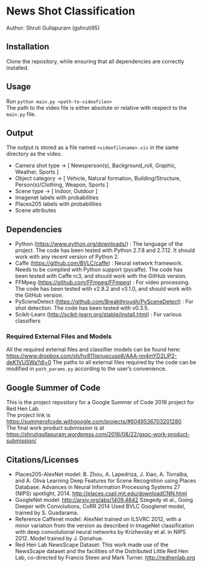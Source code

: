 # News Shot Classification
Author: Shruti Gullapuram (gshruti95)

## Installation
Clone the repository, while ensuring that all dependencies are correctly installed.

## Usage
Run `python main.py <path-to-videofilen>`	
The path to the video file is either absolute or relative with respect to the `main.py` file.

## Output
The output is stored as a file named `<videofilename>.vis` in the same directory as the video.  
- Camera shot type → [ Newsperson(s), Background_roll, Graphic, Weather, Sports ]
- Object category → [ Vehicle, Natural formation, Building/Structure, Person(s)/Clothing, Weapon, Sports ]
- Scene type → [ Indoor, Outdoor ]
- Imagenet labels with probabilities
- Places205 labels with probabilities
- Scene attributes

## Dependencies
- Python (https://www.python.org/downloads/) : The language of the project. The code has been tested with Python 2.7.8 and 2.7.12. It should work with any recent version of Python 2.
- Caffe (https://github.com/BVLC/caffe) : Neural network framework. Needs to be complied with Python support (pycaffe). The code has been tested with Caffe rc3, and should work with the GitHub version.
- FFMpeg (https://github.com/FFmpeg/FFmpeg) : For video processing. The code has been tested with v2.8.2 and v3.1.0, and should work with the GitHub version.
- PySceneDetect (https://github.com/Breakthrough/PySceneDetect) : For shot detection. The code has been tested with v0.3.5.
- Scikit-Learn (http://scikit-learn.org/stable/install.html) : For various classifiers

### Required External Files and Models
All the required external files and classifier models can be found here:
https://www.dropbox.com/sh/hv811iqnupcusp8/AAA-nn4mYD2LIP2-deK1VUSWa?dl=0
The paths to all external files required by the code can be modified in `path_params.py` according to the user’s convenience.

## Google Summer of Code
This is the project repository for a Google Summer of Code 2016 project for Red Hen Lab.  
The project link is https://summerofcode.withgoogle.com/projects/#6049536703201280	 
The final work product submission is at https://shrutigullapuram.wordpress.com/2016/08/22/gsoc-work-product-submission/

## Citations/Licenses
- Places205-AlexNet model: 
	B. Zhou, A. Lapedriza, J. Xiao, A. Torralba, and A. Oliva
	Learning Deep Features for Scene Recognition using Places Database.
	Advances in Neural Information Processing Systems 27 (NIPS) spotlight, 2014.
	http://places.csail.mit.edu/downloadCNN.html
- GoogleNet model:
	http://arxiv.org/abs/1409.4842
	Szegedy et al., Going Deeper with Convolutions, CoRR 2014
	Used BVLC Googlenet model, trained by S. Guadarama.
- Reference Caffenet model:
	AlexNet trained on ILSVRC 2012, with a minor variation from the version as described in ImageNet classification with deep convolutional neural networks by Krizhevsky et al. in NIPS 2012. Model trained by J. Donahue.
- Red Hen Lab NewsScape Dataset:
	This work made use of the NewsScape dataset and the facilities of the Distributed Little Red Hen Lab, co-directed by Francis Steen and Mark Turner.
	http://redhenlab.org